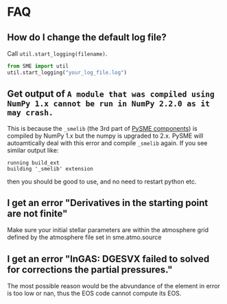 # FAQ


## How do I change the default log file?

Call `util.start_logging(filename)`.

```py
from SME import util
util.start_logging("your_log_file.log")
```

## Get output of `A module that was compiled using NumPy 1.x cannot be run in NumPy 2.2.0 as it may crash.`

This is because the `_smelib` (the 3rd part of [PySME components](fordev.md)) is compiled by NumPy 1.x but the numpy is upgraded to 2.x. 
PySME will autoamtically deal with this error and compile `_smelib` again. 
If you see similar output like:
```
running build_ext
building '_smelib' extension
```
then you should be good to use, and no need to restart python etc.

## I get an error "Derivatives in the starting point are not finite"

Make sure your initial stellar parameters are within the
atmosphere grid defined by the atmosphere file set in sme.atmo.source

## I get an error "lnGAS: DGESVX failed to solved for corrections the partial pressures."

The most possible reason would be the abvundance of the element in error
is too low or nan, thus the EOS code cannot compute its EOS. 

